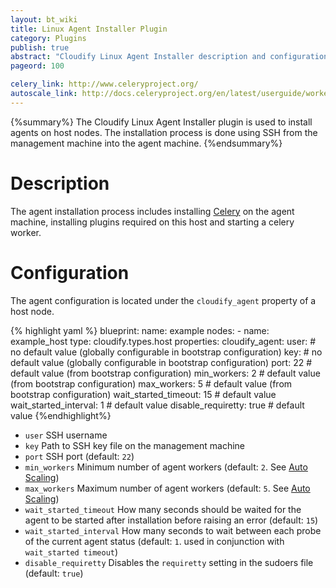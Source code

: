 ```yaml
---
layout: bt_wiki
title: Linux Agent Installer Plugin
category: Plugins
publish: true
abstract: "Cloudify Linux Agent Installer description and configuration"
pageord: 100

celery_link: http://www.celeryproject.org/
autoscale_link: http://docs.celeryproject.org/en/latest/userguide/workers.html#autoscaling
---
```


{%summary%} The Cloudify Linux Agent Installer plugin is used to install agents on host nodes.
The installation process is done using SSH from the management machine into the agent machine.
{%endsummary%}

# Description

The agent installation process includes installing [Celery]({{page.celery_link}})
on the agent machine, installing plugins required on this host and starting a celery worker.


# Configuration

The agent configuration is located under the `cloudify_agent` property of a host node.

{% highlight yaml %}
blueprint:
  name: example
  nodes:
    - name: example_host
      type: cloudify.types.host
      properties:
        cloudify_agent:
          user:                     # no default value (globally configurable in bootstrap configuration)
          key:                      # no default value (globally configurable in bootstrap configuration)
          port: 22                  # default value (from bootstrap configuration)
          min_workers: 2            # default value (from bootstrap configuration)
          max_workers: 5            # default value (from bootstrap configuration)
          wait_started_timeout: 15  # default value
          wait_started_interval: 1  # default value
          disable_requiretty: true  # default value
{%endhighlight%}

* `user` SSH username
* `key`  Path to SSH key file on the management machine
* `port` SSH port (default: `22`)
* `min_workers` Minimum number of agent workers (default: `2`. See [Auto Scaling]({{page.autoscale_link}}))
* `max_workers` Maximum number of agent workers (default: `5`. See [Auto Scaling]({{page.autoscale_link}}))
* `wait_started_timeout` How many seconds should be waited for the agent to be started after installation before raising an error (default: `15`)
* `wait_started_interval` How many seconds to wait between each probe of the current agent status (default: `1`. used in conjunction with `wait_started timeout`)
* `disable_requiretty` Disables the `requiretty` setting in the sudoers file (default: `true`)
